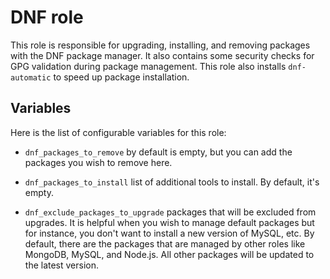 DNF role
==========

This role is responsible for upgrading, installing, and removing packages with the DNF package manager.
It also contains some security checks for GPG validation during package management.
This role also installs `dnf-automatic` to speed up package installation.


Variables
---------
Here is the list of configurable variables for this role:

- `dnf_packages_to_remove` by default is empty, but you can add the packages you wish to remove here.

- `dnf_packages_to_install` list of additional tools to install. By default, it's empty.

- `dnf_exclude_packages_to_upgrade` packages that will be excluded from upgrades. It is helpful when you wish to manage default packages but for instance, you don't want to install a new version of MySQL, etc. By default, there are the packages that are managed by other roles like MongoDB, MySQL, and Node.js. All other packages will be updated to the latest version.
 
